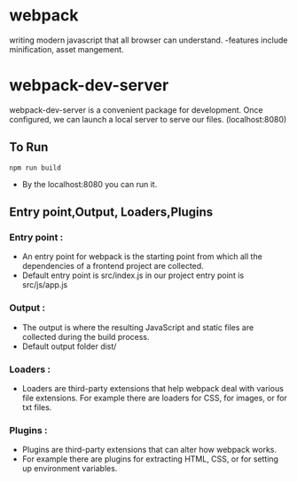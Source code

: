 # webpack

writing modern javascript that all browser can understand.
-features include minification, asset mangement.

# webpack-dev-server

webpack-dev-server is a convenient package for development. Once configured, we can launch a local server to serve our files. (localhost:8080)

## To Run

```
npm run build
```

- By the localhost:8080 you can run it.

## Entry point,Output, Loaders,Plugins

### Entry point :

- An entry point for webpack is the starting point from which all the dependencies of a frontend project are collected.
- Default entry point is src/index.js in our project entry point is src/js/app.js

### Output :

- The output is where the resulting JavaScript and static files are collected during the build process.
- Default output folder dist/

### Loaders :

- Loaders are third-party extensions that help webpack deal with various file extensions. For example there are loaders for CSS, for images, or for txt files.

### Plugins :

- Plugins are third-party extensions that can alter how webpack works.
- For example there are plugins for extracting HTML, CSS, or for setting up environment variables.

